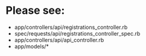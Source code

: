 # Please see:
* app/controllers/api/registrations_controller.rb 
* spec/requests/api/registrations_controller_spec.rb 
* app/controllers/api/api_controller.rb
* app/models/*
